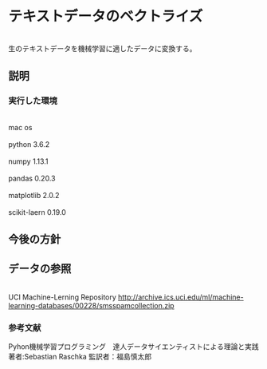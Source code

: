 # テキストデータのベクトライズ
<br> 生のテキストデータを機械学習に適したデータに変換する。</br>
## 説明


### 実行した環境
<br>mac os</br>
<br>python 3.6.2</br>
<br>numpy 1.13.1</br>
<br>pandas 0.20.3</br>
<br>matplotlib 2.0.2</br>
<br>scikit-laern 0.19.0</br>
## 今後の方針

## データの参照
<br>UCI Machine-Lerning Repository  http://archive.ics.uci.edu/ml/machine-learning-databases/00228/smsspamcollection.zip</br>
### 参考文献
Pyhon機械学習プログラミング　達人データサイエンティストによる理論と実践
<br>著者:Sebastian Raschka  監訳者：福島慎太郎</br>



